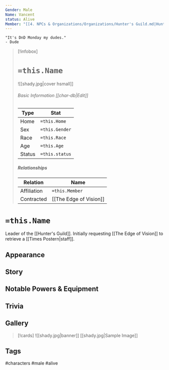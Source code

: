 ```yaml
---
Gender: Male
Name: Vancent
status: Alive
Member: "[[4. NPCs & Organizations/Organizations/Hunter's Guild.md|Hunter's Guild]], [[4. NPCs & Organizations/Organizations/Hunter's Guild.md|Hunter's Guild]]"
---
```

	"It's DnD Monday my dudes." 
	- Dude

> [!infobox]
> # `=this.Name`
> ![[shady.jpg|cover hsmall]]
> ###### Basic Information [[char-db|Edit]]
> | Type | Stat |
> | ---- | ---- |
> | Home | `=this.Home` |
> | Sex | `=this.Gender` |
> | Race | `=this.Race` |
> | Age | `=this.Age` |
> | Status | `=this.status` |
> ##### Relationships
> | Relation | Name |
> | ---- | ---- |
> | Affiliation | `=this.Member` |
> |Contracted|[[The Edge of Vision]]|

# `=this.Name`
Leader of the [[Hunter's Guild]]. Initially requesting [[The Edge of Vision]] to retrieve a [[Times Postern|staff]].
## Appearance
## Story
## Notable Powers & Equipment
## Trivia

## Gallery
>[!cards]
>![[shady.jpg|banner]]
>[[shady.jpg|Sample Image]]
>

## Tags
#characters #male #alive